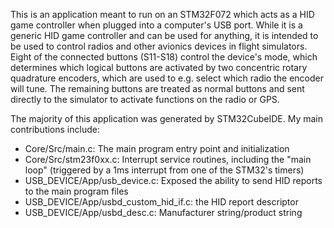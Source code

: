 This is an application meant to run on an STM32F072 which acts as a HID game controller when plugged into a computer's USB port. While it is a generic HID game controller and can be used for anything, it is intended to be used to control radios and other avionics devices in flight simulators. Eight of the connected buttons (S11-S18) control the device's mode, which determines which logical buttons are activated by two concentric rotary quadrature encoders, which are used to e.g. select which radio the encoder will tune. The remaining buttons are treated as normal buttons and sent directly to the simulator to activate functions on the radio or GPS.

The majority of this application was generated by STM32CubeIDE. My main contributions include:
- Core/Src/main.c: The main program entry point and initialization
- Core/Src/stm23f0xx.c: Interrupt service routines, including the "main loop" (triggered by a 1ms interrupt from one of the STM32's timers)
- USB_DEVICE/App/usb_device.c: Exposed the ability to send HID reports to the main program files
- USB_DEVICE/App/usbd_custom_hid_if.c: the HID report descriptor
- USB_DEVICE/App/usbd_desc.c: Manufacturer string/product string 
